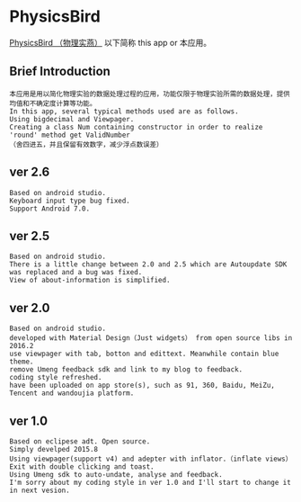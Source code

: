 # PhysicsBird
[PhysicsBird （物理实燕）](http://blog.xmsec.cc/blog/2016/02/04/Physics-Bird/) 以下简称 this app or 本应用。


## Brief Introduction
	本应用是用以简化物理实验的数据处理过程的应用，功能仅限于物理实验所需的数据处理，提供均值和不确定度计算等功能。
	In this app, several typical methods used are as follows.	
	Using bigdecimal and Viewpager. 
	Creating a class Num containing constructor in order to realize 'round' method get ValidNumber 
	（舍四进五，并且保留有效数字，减少浮点数误差）
## ver 2.6
	Based on android studio.
	Keyboard input type bug fixed.	
	Support Android 7.0.
## ver 2.5
	Based on android studio.
	There is a little change between 2.0 and 2.5 which are Autoupdate SDK was replaced and a bug was fixed.
	View of about-information is simplified.
## ver 2.0
	Based on android studio.
	developed with Material Design（Just widgets） from open source libs in 2016.2
    use viewpager with tab, botton and edittext. Meanwhile contain blue theme. 
	remove Umeng feedback sdk and link to my blog to feedback.
	coding style refreshed.
    have been uploaded on app store(s), such as 91, 360, Baidu, MeiZu, Tencent and wandoujia platform.
## ver 1.0
	Based on eclipese adt. Open source.
	Simply develped 2015.8
	Using viewpager(support v4) and adepter with inflator.（inflate views）
	Exit with double clicking and toast.
	Using Umeng sdk to auto-undate, analyse and feedback.
	I'm sorry about my coding style in ver 1.0 and I'll start to change it in next vesion.
	 






